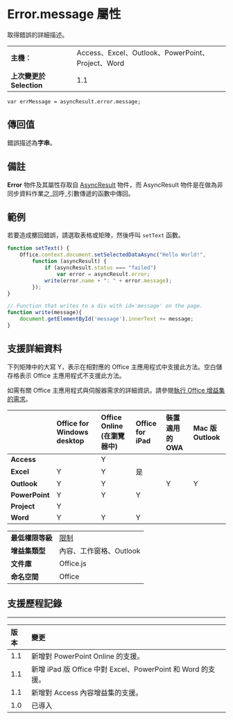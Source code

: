 
# Error.message 屬性
取得錯誤的詳細描述。

|||
|:-----|:-----|
|**主機︰**|Access、Excel、Outlook、PowerPoint、Project、Word|
|**上次變更於 Selection**|1.1|

```
var errMessage = asyncResult.error.message;
```


## 傳回值

錯誤描述為**字串**。


## 備註

**Error** 物件及其屬性存取自 [AsyncResult](../../reference/shared/asyncresult.md) 物件，而 AsyncResult 物件是在做為非同步資料作業之_回呼_引數傳遞的函數中傳回。


## 範例

若要造成擲回錯誤，請選取表格或矩陣，然後呼叫 `setText` 函數。


```js
function setText() {
    Office.context.document.setSelectedDataAsync("Hello World!",
        function (asyncResult) {
            if (asyncResult.status === "failed")
                var error = asyncResult.error;
            write(error.name + ": " + error.message);
        });
}

// Function that writes to a div with id='message' on the page.
function write(message){
    document.getElementById('message').innerText += message; 
}
```




## 支援詳細資料


下列矩陣中的大寫 Y，表示在相對應的 Office 主應用程式中支援此方法。空白儲存格表示 Office 主應用程式不支援此方法。

如需有關 Office 主應用程式與伺服器需求的詳細資訊，請參閱[執行 Office 增益集的需求](../../docs/overview/requirements-for-running-office-add-ins.md)。

||**Office for Windows desktop**|**Office Online (在瀏覽器中)**|**Office for iPad**|**裝置適用的 OWA**|**Mac 版 Outlook**|
|:-----|:-----|:-----|:-----|:-----|:-----|
|**Access**||Y||||
|**Excel**|Y|Y|是|||
|**Outlook**|Y|Y||Y|Y|
|**PowerPoint**|Y|Y|Y|||
|**Project**|Y|||||
|**Word**|Y|Y|Y|||

|||
|:-----|:-----|
|**最低權限等級**|[限制](../../docs/develop/requesting-permissions-for-api-use-in-content-and-task-pane-add-ins.md)|
|**增益集類型**|內容、工作窗格、Outlook|
|**文件庫**|Office.js|
|**命名空間**|Office|

## 支援歷程記錄



****


|**版本**|**變更**|
|:-----|:-----|
|1.1|新增對 PowerPoint Online 的支援。|
|1.1|新增 iPad 版 Office 中對 Excel、PowerPoint 和 Word 的支援。|
|1.1|新增對 Access 內容增益集的支援。|
|1.0|已導入|
